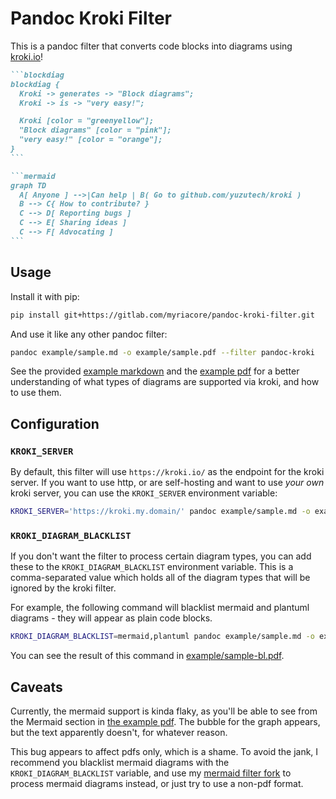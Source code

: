 # Pandoc Kroki Filter

This is a pandoc filter that converts code blocks into diagrams using
[kroki.io](https://kroki.io/)!

````md
```blockdiag
blockdiag {
  Kroki -> generates -> "Block diagrams";
  Kroki -> is -> "very easy!";

  Kroki [color = "greenyellow"];
  "Block diagrams" [color = "pink"];
  "very easy!" [color = "orange"];
}
```

```mermaid
graph TD
  A[ Anyone ] -->|Can help | B( Go to github.com/yuzutech/kroki )
  B --> C{ How to contribute? }
  C --> D[ Reporting bugs ]
  C --> E[ Sharing ideas ]
  C --> F[ Advocating ]
```
````

## Usage

Install it with pip:

```sh
pip install git+https://gitlab.com/myriacore/pandoc-kroki-filter.git
```

And use it like any other pandoc filter:

```sh
pandoc example/sample.md -o example/sample.pdf --filter pandoc-kroki
```

See the provided [example markdown](example/sample.md) and the [example
pdf](example/sample.pdf) for a better understanding of what types of diagrams
are supported via kroki, and how to use them.

## Configuration

### `KROKI_SERVER`

By default, this filter will use `https://kroki.io/` as the endpoint for the
kroki server. If you want to use http, or are self-hosting and want to use
_your own_ kroki server, you can use the `KROKI_SERVER` environment variable:

```sh
KROKI_SERVER='https://kroki.my.domain/' pandoc example/sample.md -o example/sample.pdf --filter pandoc-kroki
```

### `KROKI_DIAGRAM_BLACKLIST`

If you don't want the filter to process certain diagram types, you can add these
to the `KROKI_DIAGRAM_BLACKLIST` environment variable. This is a comma-separated
value which holds all of the diagram types that will be ignored by the kroki
filter.

For example, the following command will blacklist mermaid and plantuml
diagrams - they will appear as plain code blocks.

```sh
KROKI_DIAGRAM_BLACKLIST=mermaid,plantuml pandoc example/sample.md -o example/sample-bl.pdf --filter pandoc-kroki
```

You can see the result of this command in
[example/sample-bl.pdf](example/sample-bl.pdf).

## Caveats

Currently, the mermaid support is kinda flaky, as you'll be able to see from the
Mermaid section in [the example pdf](example/sample.pdf). The bubble for the
graph appears, but the text apparently doesn't, for whatever reason.

This bug appears to affect pdfs only, which is a shame. To avoid the jank, I
recommend you blacklist mermaid diagrams with the `KROKI_DIAGRAM_BLACKLIST`
variable, and use my [mermaid filter
fork](https://github.com/MyriaCore/pandoc-mermaid-filter) to process mermaid
diagrams instead, or just try to use a non-pdf format.
